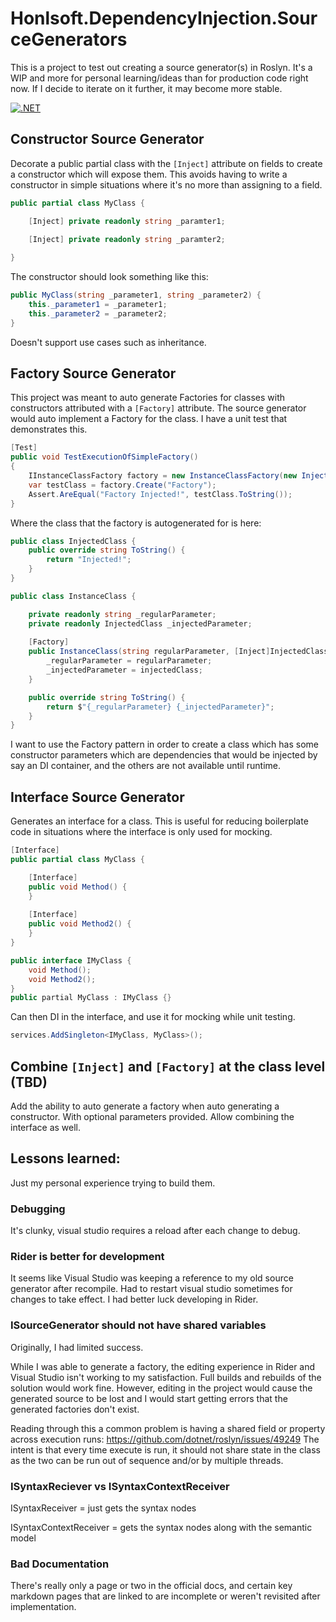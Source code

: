 ﻿# Honlsoft.DependencyInjection.SourceGenerators

This is a project to test out creating a source generator(s) in Roslyn.
It's a WIP and more for personal learning/ideas than for production code right now.
If I decide to iterate on it further, it may become more stable.

[![.NET](https://github.com/jerhon/hs-dependency-injection-source-generators/actions/workflows/dotnet.yml/badge.svg?branch=main)](https://github.com/jerhon/hs-dependency-injection-source-generators/actions/workflows/dotnet.yml)

## Constructor Source Generator

Decorate a public partial class with the `[Inject]` attribute on fields to create a constructor which will expose them.
This avoids having to write a constructor in simple situations where it's no more than assigning to a field.

```csharp
public partial class MyClass {

    [Inject] private readonly string _paramter1;
    
    [Inject] private readonly string _paramter2;

}
```

The constructor should look something like this:

```csharp
public MyClass(string _parameter1, string _parameter2) {
    this._parameter1 = _parameter1;
    this._parameter2 = _parameter2;
}
```

Doesn't support use cases such as inheritance.

## Factory Source Generator

This project was meant to auto generate Factories for classes with constructors attributed with a `[Factory]` attribute.
The source generator would auto implement a Factory for the class.
I have a unit test that demonstrates this.

```csharp
[Test]
public void TestExecutionOfSimpleFactory() 
{
    IInstanceClassFactory factory = new InstanceClassFactory(new InjectedClass());
    var testClass = factory.Create("Factory");
    Assert.AreEqual("Factory Injected!", testClass.ToString());
}
```

Where the class that the factory is autogenerated for is here:

```csharp
public class InjectedClass {
    public override string ToString() {
        return "Injected!";
    }
}

public class InstanceClass {

    private readonly string _regularParameter;
    private readonly InjectedClass _injectedParameter;
    
    [Factory]
    public InstanceClass(string regularParameter, [Inject]InjectedClass injectedClass) {
        _regularParameter = regularParameter;
        _injectedParameter = injectedClass;
    }

    public override string ToString() {
        return $"{_regularParameter} {_injectedParameter}";
    }
}
```

I want to use the Factory pattern in order to create a class which has some constructor parameters which are dependencies that would be injected by say an DI container, and the others are not available until runtime.


## Interface Source Generator

Generates an interface for a class.
This is useful for reducing boilerplate code in situations where the interface is only used for mocking.

```csharp
[Interface]
public partial class MyClass {

    [Interface]
    public void Method() {
    }
    
    [Interface]
    public void Method2() {
    }
}
```


```csharp
public interface IMyClass {
    void Method();
    void Method2();
}
public partial MyClass : IMyClass {}
```

Can then DI in the interface, and use it for mocking while unit testing.


```csharp
services.AddSingleton<IMyClass, MyClass>();
```

## Combine `[Inject]` and `[Factory]` at the class level (TBD)

Add the ability to auto generate a factory when auto generating a constructor.
With optional parameters provided.  Allow combining the interface as well.


## Lessons learned:

Just my personal experience trying to build them.

### Debugging

It's clunky, visual studio requires a reload after each change to debug.

### Rider is better for development

It seems like Visual Studio was keeping a reference to my old source generator after recompile.
Had to restart visual studio sometimes for changes to take effect.
I had better luck developing in Rider.

### ISourceGenerator should not have shared variables

Originally, I had limited success.

While I was able to generate a factory, the editing experience in Rider and Visual Studio isn't working to my satisfaction.
Full builds and rebuilds of the solution would work fine.  However, editing in the project would cause the generated source to be lost and I would start getting errors that the generated factories don't exist.

Reading through this a common problem is having a shared field or property across execution runs: https://github.com/dotnet/roslyn/issues/49249
The intent is that every time execute is run, it should not share state in the class as the two can be run out of sequence and/or by multiple threads.

### ISyntaxReciever vs ISyntaxContextReceiver

ISyntaxReceiver = just gets the syntax nodes

ISyntaxContextReceiver = gets the syntax nodes along with the semantic model

### Bad Documentation

There's really only a page or two in the official docs, and certain key  markdown pages that are linked to are incomplete or weren't revisited after implementation.
